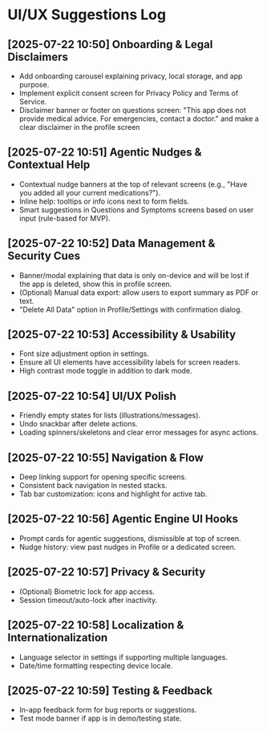 # UI/UX Suggestions Log

## [2025-07-22 10:50] Onboarding & Legal Disclaimers
- Add onboarding carousel explaining privacy, local storage, and app purpose.
- Implement explicit consent screen for Privacy Policy and Terms of Service.
- Disclaimer banner or footer on questions screen: "This app does not provide medical advice. For emergencies, contact a doctor." and make a clear disclaimer in the profile screen

## [2025-07-22 10:51] Agentic Nudges & Contextual Help
- Contextual nudge banners at the top of relevant screens (e.g., "Have you added all your current medications?").
- Inline help: tooltips or info icons next to form fields.
- Smart suggestions in Questions and Symptoms screens based on user input (rule-based for MVP).

## [2025-07-22 10:52] Data Management & Security Cues
- Banner/modal explaining that data is only on-device and will be lost if the app is deleted, show this in profile screen.
- (Optional) Manual data export: allow users to export summary as PDF or text.
- "Delete All Data" option in Profile/Settings with confirmation dialog.

## [2025-07-22 10:53] Accessibility & Usability
- Font size adjustment option in settings.
- Ensure all UI elements have accessibility labels for screen readers.
- High contrast mode toggle in addition to dark mode.

## [2025-07-22 10:54] UI/UX Polish
- Friendly empty states for lists (illustrations/messages).
- Undo snackbar after delete actions.
- Loading spinners/skeletons and clear error messages for async actions.

## [2025-07-22 10:55] Navigation & Flow
- Deep linking support for opening specific screens.
- Consistent back navigation in nested stacks.
- Tab bar customization: icons and highlight for active tab.

## [2025-07-22 10:56] Agentic Engine UI Hooks
- Prompt cards for agentic suggestions, dismissible at top of screen.
- Nudge history: view past nudges in Profile or a dedicated screen.

## [2025-07-22 10:57] Privacy & Security
- (Optional) Biometric lock for app access.
- Session timeout/auto-lock after inactivity.

## [2025-07-22 10:58] Localization & Internationalization
- Language selector in settings if supporting multiple languages.
- Date/time formatting respecting device locale.

## [2025-07-22 10:59] Testing & Feedback
- In-app feedback form for bug reports or suggestions.
- Test mode banner if app is in demo/testing state.
